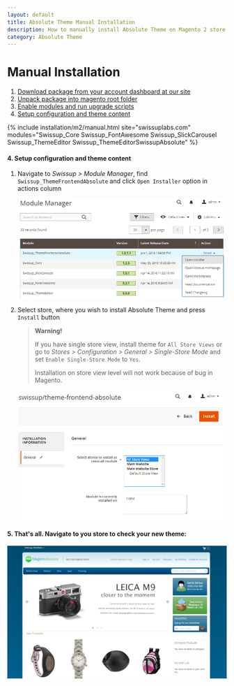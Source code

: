 ```yaml
---
layout: default
title: Absolute Theme Manual Installation
description: How to manually install Absolute Theme on Magento 2 store
category: Absolute Theme
---
```


# Manual Installation

 1. [Download package from your account dashboard at our site](#download-package-from-your-account)
 2. [Unpack package into magento root folder](#unpack-package-into-magento-root-folder)
 3. [Enable modules and run upgrade scripts](#enable-modules-and-run-upgrade-scripts)
 4. [Setup configuration and theme content](#setup-configuration-and-theme-content)

{% include installation/m2/manual.html site="swissuplabs.com" modules="Swissup_Core Swissup_FontAwesome Swissup_SlickCarousel Swissup_ThemeEditor Swissup_ThemeEditorSwissupAbsolute" %}

#### 4. Setup configuration and theme content

1. Navigate to _Swissup > Module Manager_, find `Swissup_ThemeFrontendAbsolute`
   and click `Open Installer` option in actions column

    ![Module manager](/images/m2/themes/absolute/installation/module_manager.png)

2. Select store, where you wish to install Absolute Theme and press `Install` button

    > **Warning!**
    >
    > If you have single store view, install theme for `All Store Views` or go to
    > _Stores > Configuration > General > Single-Store Mode_ and set
    > `Enable Single-Store Mode` to `Yes`.
    >
    > Installation on store view level will not work because of bug in Magento.

    ![Installation Form](/images/m2/themes/absolute/installation/form.png)

#### 5. That's all. Navigate to you store to check your new theme:

![Homepage screenshot](/images/m2/themes/absolute/absolute_homepage.png)
